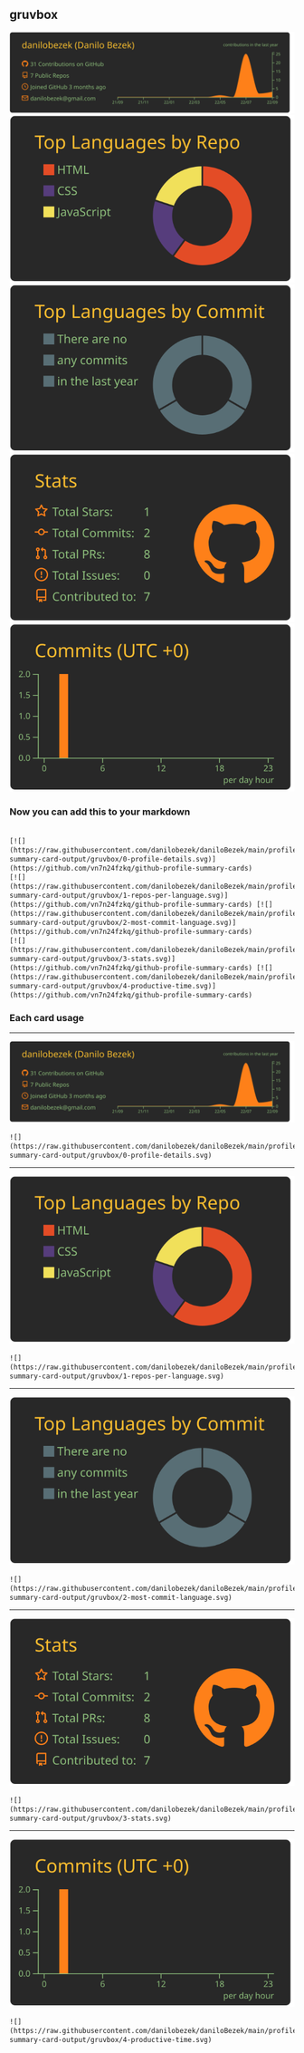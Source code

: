 ## gruvbox

[![](./0-profile-details.svg)](https://github.com/vn7n24fzkq/github-profile-summary-cards)
[![](./1-repos-per-language.svg)](https://github.com/vn7n24fzkq/github-profile-summary-cards) [![](./2-most-commit-language.svg)](https://github.com/vn7n24fzkq/github-profile-summary-cards)
[![](./3-stats.svg)](https://github.com/vn7n24fzkq/github-profile-summary-cards) [![](./4-productive-time.svg)](https://github.com/vn7n24fzkq/github-profile-summary-cards)
### Now you can add this to your markdown
```

[![](https://raw.githubusercontent.com/danilobezek/daniloBezek/main/profile-summary-card-output/gruvbox/0-profile-details.svg)](https://github.com/vn7n24fzkq/github-profile-summary-cards)
[![](https://raw.githubusercontent.com/danilobezek/daniloBezek/main/profile-summary-card-output/gruvbox/1-repos-per-language.svg)](https://github.com/vn7n24fzkq/github-profile-summary-cards) [![](https://raw.githubusercontent.com/danilobezek/daniloBezek/main/profile-summary-card-output/gruvbox/2-most-commit-language.svg)](https://github.com/vn7n24fzkq/github-profile-summary-cards)
[![](https://raw.githubusercontent.com/danilobezek/daniloBezek/main/profile-summary-card-output/gruvbox/3-stats.svg)](https://github.com/vn7n24fzkq/github-profile-summary-cards) [![](https://raw.githubusercontent.com/danilobezek/daniloBezek/main/profile-summary-card-output/gruvbox/4-productive-time.svg)](https://github.com/vn7n24fzkq/github-profile-summary-cards)

```

### Each card usage
---

![](./0-profile-details.svg)

```
![](https://raw.githubusercontent.com/danilobezek/daniloBezek/main/profile-summary-card-output/gruvbox/0-profile-details.svg)
```

    

---

![](./1-repos-per-language.svg)

```
![](https://raw.githubusercontent.com/danilobezek/daniloBezek/main/profile-summary-card-output/gruvbox/1-repos-per-language.svg)
```

    

---

![](./2-most-commit-language.svg)

```
![](https://raw.githubusercontent.com/danilobezek/daniloBezek/main/profile-summary-card-output/gruvbox/2-most-commit-language.svg)
```

    

---

![](./3-stats.svg)

```
![](https://raw.githubusercontent.com/danilobezek/daniloBezek/main/profile-summary-card-output/gruvbox/3-stats.svg)
```

    

---

![](./4-productive-time.svg)

```
![](https://raw.githubusercontent.com/danilobezek/daniloBezek/main/profile-summary-card-output/gruvbox/4-productive-time.svg)
```

    
